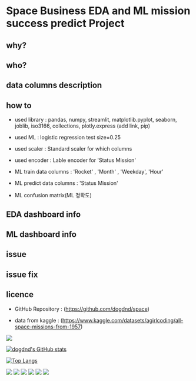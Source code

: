 


# Space Business EDA and ML mission success predict Project

## why?

## who?

## data columns description

## how to

* used library : pandas, numpy, streamlit, matplotlib.pyplot, seaborn,  joblib, iso3166, collections, plotly.express (add link, pip)

* used ML : logistic regression test size=0.25

* used scaler : Standard scaler for which columns

* used encoder : Lable encoder for 'Status Mission' 

* ML train data columns : 'Rocket' , 'Month' , 'Weekday', 'Hour'

* ML predict data columns : 'Status Mission'

* ML confusion matrix(ML 정확도)

## EDA dashboard info

## ML dashboard info

## issue

## issue fix

## licence

* GitHub Repository : (https://github.com/dogdnd/space)

* data from kaggle : (https://www.kaggle.com/datasets/agirlcoding/all-space-missions-from-1957)


<a href="https://hits.seeyoufarm.com"><img src="https://hits.seeyoufarm.com/api/count/incr/badge.svg?url=https%3A%2F%2Fgithub.com%2Fdogdnd&count_bg=%2379C83D&title_bg=%23555555&icon=ko-fi.svg&icon_color=%23FFFFFF&title=visit&edge_flat=false"/></a>


[![dogdnd's GitHub stats](https://github-readme-stats.vercel.app/api?username=dogdnd)](https://github.com/dogdnd/github-readme-stats)



[![Top Langs](https://github-readme-stats.vercel.app/api/top-langs/?username=dogdnd)](https://github.com/dogdnd/github-readme-stats)


<img src="https://img.shields.io/badge/python-3776AB?style=for-the-badge&logo=Python&logoColor=white">

<img src="https://img.shields.io/badge/streamlit-FF4B4B?style=for-the-badge&logo=streamlit&logoColor=white">

<img src="https://img.shields.io/badge/jupyter-F37626?style=for-the-badge&logo=jupyter&logoColor=white">

<img src="https://img.shields.io/badge/data_ai-000000?style=for-the-badge&logo=data.ai&logoColor=white">

<img src="https://img.shields.io/badge/tensorFlow-FF6F00?style=for-the-badge&logo=tensorflow&logoColor=white">

<img src="https://img.shields.io/badge/github-181717?style=for-the-badge&logo=github&logoColor=white">